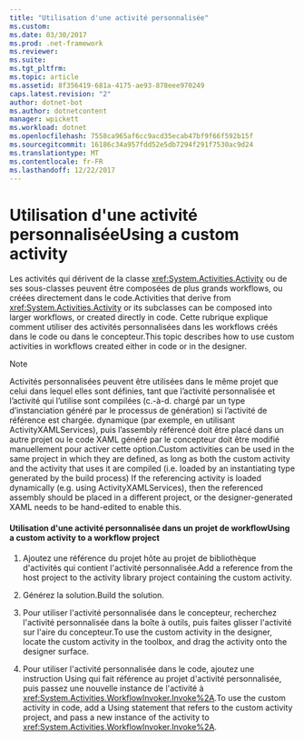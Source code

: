 ```yaml
---
title: "Utilisation d'une activité personnalisée"
ms.custom: 
ms.date: 03/30/2017
ms.prod: .net-framework
ms.reviewer: 
ms.suite: 
ms.tgt_pltfrm: 
ms.topic: article
ms.assetid: 8f356419-681a-4175-ae93-878eee970249
caps.latest.revision: "2"
author: dotnet-bot
ms.author: dotnetcontent
manager: wpickett
ms.workload: dotnet
ms.openlocfilehash: 7558ca965af6cc9acd35ecab47bf9f66f592b15f
ms.sourcegitcommit: 16186c34a957fdd52e5db7294f291f7530ac9d24
ms.translationtype: MT
ms.contentlocale: fr-FR
ms.lasthandoff: 12/22/2017
---
```

# <a name="using-a-custom-activity"></a><span data-ttu-id="c5047-102">Utilisation d'une activité personnalisée</span><span class="sxs-lookup"><span data-stu-id="c5047-102">Using a custom activity</span></span>
<span data-ttu-id="c5047-103">Les activités qui dérivent de la classe <xref:System.Activities.Activity> ou de ses sous-classes peuvent être composées de plus grands workflows, ou créées directement dans le code.</span><span class="sxs-lookup"><span data-stu-id="c5047-103">Activities that derive from <xref:System.Activities.Activity> or its subclasses can be composed into larger workflows, or created directly in code.</span></span> <span data-ttu-id="c5047-104">Cette rubrique explique comment utiliser des activités personnalisées dans les workflows créés dans le code ou dans le concepteur.</span><span class="sxs-lookup"><span data-stu-id="c5047-104">This topic describes how to use custom activities in workflows created either in code or in the designer.</span></span>  
  
> [!NOTE]
>  <span data-ttu-id="c5047-105">Activités personnalisées peuvent être utilisées dans le même projet que celui dans lequel elles sont définies, tant que l’activité personnalisée et l’activité qui l’utilise sont compilées (c.-à-d. chargé par un type d’instanciation généré par le processus de génération) si l’activité de référence est chargée. dynamique (par exemple, en utilisant ActivityXAMLServices), puis l’assembly référencé doit être placé dans un autre projet ou le code XAML généré par le concepteur doit être modifié manuellement pour activer cette option.</span><span class="sxs-lookup"><span data-stu-id="c5047-105">Custom activities can be used in the same project in which they are defined, as long as both the custom activity and the activity that uses it are compiled (i.e. loaded by an instantiating type generated by the build process) If the referencing activity is loaded dynamically (e.g. using ActivityXAMLServices), then the referenced assembly should be placed in a different project, or the designer-generated XAML needs to be hand-edited to enable this.</span></span>  
  
#### <a name="using-a-custom-activity-to-a-workflow-project"></a><span data-ttu-id="c5047-106">Utilisation d'une activité personnalisée dans un projet de workflow</span><span class="sxs-lookup"><span data-stu-id="c5047-106">Using a custom activity to a workflow project</span></span>  
  
1.  <span data-ttu-id="c5047-107">Ajoutez une référence du projet hôte au projet de bibliothèque d'activités qui contient l'activité personnalisée.</span><span class="sxs-lookup"><span data-stu-id="c5047-107">Add a reference from the host project to the activity library project containing the custom activity.</span></span>  
  
2.  <span data-ttu-id="c5047-108">Générez la solution.</span><span class="sxs-lookup"><span data-stu-id="c5047-108">Build the solution.</span></span>  
  
3.  <span data-ttu-id="c5047-109">Pour utiliser l'activité personnalisée dans le concepteur, recherchez l'activité personnalisée dans la boîte à outils, puis faites glisser l'activité sur l'aire du concepteur.</span><span class="sxs-lookup"><span data-stu-id="c5047-109">To use the custom activity in the designer, locate the custom activity in the toolbox, and drag the activity onto the designer surface.</span></span>  
  
4.  <span data-ttu-id="c5047-110">Pour utiliser l'activité personnalisée dans le code, ajoutez une instruction Using qui fait référence au projet d'activité personnalisée, puis passez une nouvelle instance de l'activité à <xref:System.Activities.WorkflowInvoker.Invoke%2A>.</span><span class="sxs-lookup"><span data-stu-id="c5047-110">To use the custom activity in code, add a Using statement that refers to the custom activity project, and pass a new instance of the activity to <xref:System.Activities.WorkflowInvoker.Invoke%2A>.</span></span>
